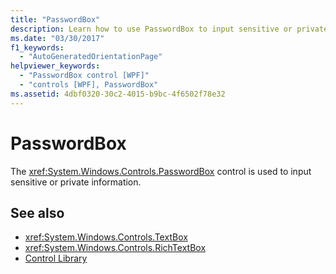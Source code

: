 ```yaml
---
title: "PasswordBox"
description: Learn how to use PasswordBox to input sensitive or private information in Windows Presentation Foundation (WPF) applications.
ms.date: "03/30/2017"
f1_keywords: 
  - "AutoGeneratedOrientationPage"
helpviewer_keywords: 
  - "PasswordBox control [WPF]"
  - "controls [WPF], PasswordBox"
ms.assetid: 4dbf0320-30c2-4015-b9bc-4f6502f78e32
---
```

# PasswordBox

The <xref:System.Windows.Controls.PasswordBox> control is used to input sensitive or private information.  
  
## See also

- <xref:System.Windows.Controls.TextBox>
- <xref:System.Windows.Controls.RichTextBox>
- [Control Library](control-library.md)
